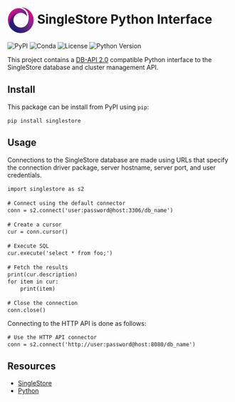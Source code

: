 # <img src="resources/singlestore-logo.png" height="60" valign="middle"/> SingleStore Python Interface

![PyPI](https://img.shields.io/pypi/v/singlestore)
![Conda](https://img.shields.io/conda/v/singlestore/singlestore)
![License](https://img.shields.io/github/license/singlestore-labs/singlestore-python)
![Python Version](https://img.shields.io/pypi/pyversions/singlestore)

This project contains a [DB-API 2.0](https://www.python.org/dev/peps/pep-0249/)
compatible Python interface to the SingleStore database and cluster management API.

## Install

This package can be install from PyPI using `pip`:
```
pip install singlestore
```

## Usage

Connections to the SingleStore database are made using URLs that specify
the connection driver package, server hostname, server port, and user
credentials.
```
import singlestore as s2

# Connect using the default connector
conn = s2.connect('user:password@host:3306/db_name')

# Create a cursor
cur = conn.cursor()

# Execute SQL
cur.execute('select * from foo;')

# Fetch the results
print(cur.description)
for item in cur:
    print(item)

# Close the connection
conn.close()
```

Connecting to the HTTP API is done as follows:
```
# Use the HTTP API connector
conn = s2.connect('http://user:password@host:8080/db_name')
```


## Resources

* [SingleStore](https://singlestore.com)
* [Python](https://python.org)
